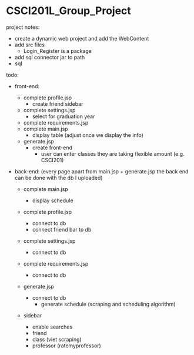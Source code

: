 # CSCI201L_Group_Project
project notes:
- create a dynamic web project and add the WebContent
- add src files
  - Login_Register is a package
- add sql connector jar to path
- sql

todo:
- front-end:
  - complete profile.jsp
    - create friend sidebar
  - complete settings.jsp
    - select for graduation year
  - complete requirements.jsp
  - complete main.jsp
    - display table (adjust once we display the info)
  - generate.jsp
    - create front-end
      - user can enter classes they are taking flexible amount (e.g. CSCI201)
  
- back-end: (every page apart from main.jsp + generate.jsp the back end can be done with the db I uploaded)
  - complete main.jsp
    - display schedule
  - complete profile.jsp
    - connect to db
    - connect friend bar to db
  - complete settings.jsp
    - connect to db
  - complete requirements.jsp
    - connect to db
  - generate.jsp
    - connect to db
      - generate schedule (scraping and scheduling algorithm)
    
  - sidebar
     - enable searches
      - friend 
      - class (viet scraping)
      - professor (ratemyprofessor)
      
     
  
